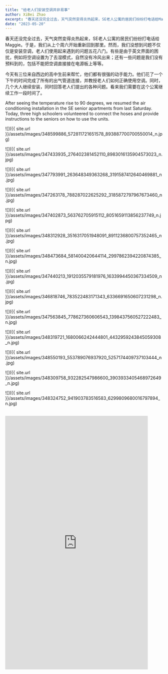 ```yaml
---
title: "给老人们安装空调并非易事"
author: XiBei Zhao
excerpt: "春天还没完全过去，天气突然变得炎热起来，SE老人公寓的居民们纷纷打电话给Maggie。于是，我们从上个周六开始重新回到那里。然而，我们没想到问题不仅仅是安装空调，老人们使用起来遇到的问题五花八门。有些是由于英文界面的困扰，例如将空调设置为了去湿模式，自然没有冷风出来；还有一些问题是我们没有预料到的，包括不能把空调直接接在电源板上等等。"
date: "2023-05-20"
---
```


春天还没完全过去，天气突然变得炎热起来，SE老人公寓的居民们纷纷打电话给Maggie。于是，我们从上个周六开始重新回到那里。然而，我们没想到问题不仅仅是安装空调，老人们使用起来遇到的问题五花八门。有些是由于英文界面的困扰，例如将空调设置为了去湿模式，自然没有冷风出来；还有一些问题是我们没有预料到的，包括不能把空调直接接在电源板上等等。

今天有三位来自西边的高中生前来帮忙，他们都有很强的动手能力。他们花了一个下午的时间完成了所有的出气管道连接，并教授老人们如何正确使用空调。同时，几个大人继续安装，同时回答老人们提出的各种问题。看来我们需要在这个公寓继续工作一段时间了。

After seeing the temperature rise to 90 degrees, we resumed the air conditioning installation in the SE senior apartments from last Saturday. Today, three high schoolers volunteered to connect the hoses and provide instructions to the seniors on how to use the units.

![]({{ site.url }}/assets/images/348599886_572811721651578_893887700700550014_n.jpg)

![]({{ site.url }}/assets/images/347433935_276402381452110_8983016135904573023_n.jpg)

![]({{ site.url }}/assets/images/347793991_263648349363268_3191587412640469881_n.jpg)

![]({{ site.url }}/assets/images/347263178_788287022625292_3185872797967673460_n.jpg)

![]({{ site.url }}/assets/images/347402873_563762705915112_8051659113856237749_n.jpg)

![]({{ site.url }}/assets/images/348312928_3516317051948091_8911236800757352465_n.jpg)

![]({{ site.url }}/assets/images/348473684_581400420644114_2997862394220874385_n.jpg)

![]({{ site.url }}/assets/images/347440213_1912035579181976_1633994450367334509_n.jpg)

![]({{ site.url }}/assets/images/346818746_783522483171343_6336691650607231298_n.jpg)

![]({{ site.url }}/assets/images/347563845_778627360606543_1398437560527222483_n.jpg)

![]({{ site.url }}/assets/images/348319721_1680066242444801_4432959243845059308_n.jpg)

![]({{ site.url }}/assets/images/348550193_553789076937920_5257174409737103444_n.jpg)

![]({{ site.url }}/assets/images/348309758_932282547986600_3903933405468972649_n.jpg)

![]({{ site.url }}/assets/images/348324752_941903783516583_6299809680016797894_n.jpg)

<br>

<iframe width="456" height="811" src="https://www.youtube.com/embed/84H6yI_qqKU" title="Cutting Window Kits for AC Installation" frameborder="0" allow="accelerometer; autoplay; clipboard-write; encrypted-media; gyroscope; picture-in-picture; web-share" allowfullscreen></iframe>
